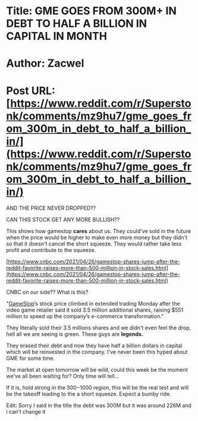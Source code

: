 # Title: GME GOES FROM 300M+ IN DEBT TO HALF A BILLION IN CAPITAL IN MONTH
# Author: Zacwel
# Post URL: [https://www.reddit.com/r/Superstonk/comments/mz9hu7/gme_goes_from_300m_in_debt_to_half_a_billion_in/](https://www.reddit.com/r/Superstonk/comments/mz9hu7/gme_goes_from_300m_in_debt_to_half_a_billion_in/)


AND THE PRICE NEVER DROPPED??

CAN THIS STOCK GET ANY MORE BULLISH??

This shows how gamestop **cares** about us. They could've sold in the future when the price would be higher to make even more money but they didn't so that it doesn't cancel the short squeeze. They would rather take less profit and contribute to the squeeze.

[https://www.cnbc.com/2021/04/26/gamestop-shares-jump-after-the-reddit-favorite-raises-more-than-500-million-in-stock-sales.html](https://www.cnbc.com/2021/04/26/gamestop-shares-jump-after-the-reddit-favorite-raises-more-than-500-million-in-stock-sales.html)

CNBC on our side?? What is this?

"[GameStop](https://www.cnbc.com/quotes/GME)’s stock price climbed in extended trading Monday after the video game retailer said it sold 3.5 million additional shares, raising $551 million to speed up the company’s e-commerce transformation."

They literally sold their 3.5 millions shares and we didn't even feel the drop, hell all we are seeing is green. These guys are **legends.**

They erased their debt and now they have half a billion dollars in capital which will be reinvested in the company. I've never been this hyped about GME for some time.

The market at open tomorrow will be wild, could this week be the moment we've all been waiting for? Only time will tell...

If it is, hold strong in the 300$-1000$ region, this will be the real test and will be the takeoff leading to the a short squeeze. Expect a bumby ride.

Edit: Sorry I said in the title the debt was 300M but it was around 226M and i can't change it